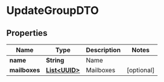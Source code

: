 # UpdateGroupDTO

## Properties
Name | Type | Description | Notes
------------ | ------------- | ------------- | -------------
**name** | **String** | Name | 
**mailboxes** | [**List&lt;UUID&gt;**](UUID.md) | Mailboxes |  [optional]
